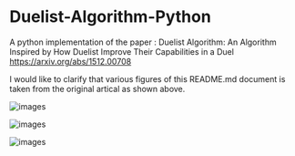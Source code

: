# Duelist-Algorithm-Python
A python implementation of the paper : Duelist Algorithm: An Algorithm Inspired by How Duelist Improve Their Capabilities in a Duel
https://arxiv.org/abs/1512.00708

I would like to clarify that various figures of this README.md document is taken from the original artical as shown above.

![images](flowchart.png)

![images](cham.png)

![images](performance.png)

